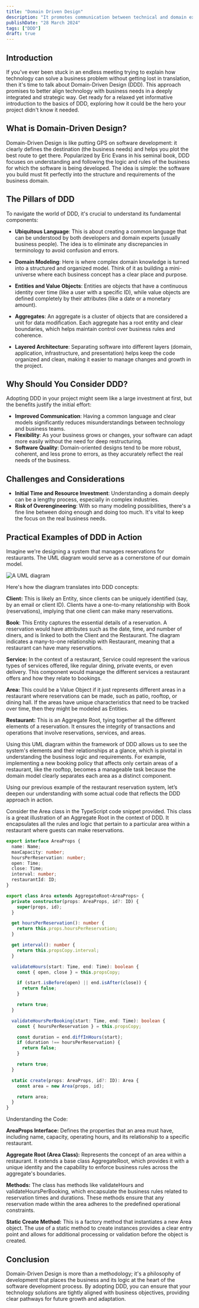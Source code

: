 ```yaml
---
title: "Domain Driven Design"
description: "It promotes communication between technical and domain experts to create clear and effective domain models."
publishDate: "28 March 2024"
tags: ["DDD"]
draft: true
---
```


## Introduction

If you've ever been stuck in an endless meeting trying to explain how technology can solve a business problem without getting lost in translation, then it's time to talk about Domain-Driven Design (DDD). This approach promises to better align technology with business needs in a deeply integrated and strategic way. Get ready for a relaxed yet informative introduction to the basics of DDD, exploring how it could be the hero your project didn't know it needed.

## What is Domain-Driven Design?

Domain-Driven Design is like putting GPS on software development: it clearly defines the destination (the business needs) and helps you plot the best route to get there. Popularized by Eric Evans in his seminal book, DDD focuses on understanding and following the logic and rules of the business for which the software is being developed. The idea is simple: the software you build must fit perfectly into the structure and requirements of the business domain.

## The Pillars of DDD

To navigate the world of DDD, it's crucial to understand its fundamental components:

* **Ubiquitous Language**: This is about creating a common language that can be understood by both developers and domain experts (usually business people). The idea is to eliminate any discrepancies in terminology to avoid confusion and errors.
    
* **Domain Modeling**: Here is where complex domain knowledge is turned into a structured and organized model. Think of it as building a mini-universe where each business concept has a clear place and purpose.
    
* **Entities and Value Objects**: Entities are objects that have a continuous identity over time (like a user with a specific ID), while value objects are defined completely by their attributes (like a date or a monetary amount).
    
* **Aggregates**: An aggregate is a cluster of objects that are considered a unit for data modification. Each aggregate has a root entity and clear boundaries, which helps maintain control over business rules and coherence.
    
* **Layered Architecture**: Separating software into different layers (domain, application, infrastructure, and presentation) helps keep the code organized and clean, making it easier to manage changes and growth in the project.
    

## Why Should You Consider DDD?

Adopting DDD in your project might seem like a large investment at first, but the benefits justify the initial effort:

* **Improved Communication**: Having a common language and clear models significantly reduces misunderstandings between technology and business teams.
* **Flexibility**: As your business grows or changes, your software can adapt more easily without the need for deep restructuring.
* **Software Quality**: Domain-oriented designs tend to be more robust, coherent, and less prone to errors, as they accurately reflect the real needs of the business.

## Challenges and Considerations

* **Initial Time and Resource Investment**: Understanding a domain deeply can be a lengthy process, especially in complex industries.
* **Risk of Overengineering**: With so many modeling possibilities, there's a fine line between doing enough and doing too much. It's vital to keep the focus on the real business needs.

## Practical Examples of DDD in Action

Imagine we're designing a system that manages reservations for restaurants. The UML diagram would serve as a cornerstone of our domain model.

![A UML diagram](@/assets/tempus-UML.png)

Here's how the diagram translates into DDD concepts:

**Client:** This is likely an Entity, since clients can be uniquely identified (say, by an email or client ID). Clients have a one-to-many relationship with Book (reservations), implying that one client can make many reservations.

**Book**: This Entity captures the essential details of a reservation. A reservation would have attributes such as the date, time, and number of diners, and is linked to both the Client and the Restaurant. The diagram indicates a many-to-one relationship with Restaurant, meaning that a restaurant can have many reservations.

**Service:** In the context of a restaurant, Service could represent the various types of services offered, like regular dining, private events, or even delivery. This component would manage the different services a restaurant offers and how they relate to bookings.

**Area:** This could be a Value Object if it just represents different areas in a restaurant where reservations can be made, such as patio, rooftop, or dining hall. If the areas have unique characteristics that need to be tracked over time, then they might be modeled as Entities.

**Restaurant:** This is an Aggregate Root, tying together all the different elements of a reservation. It ensures the integrity of transactions and operations that involve reservations, services, and areas.

Using this UML diagram within the framework of DDD allows us to see the system's elements and their relationships at a glance, which is pivotal in understanding the business logic and requirements. For example, implementing a new booking policy that affects only certain areas of a restaurant, like the rooftop, becomes a manageable task because the domain model clearly separates each area as a distinct component.


Using our previous example of the restaurant reservation system, let’s deepen our understanding with some actual code that reflects the DDD approach in action.

Consider the Area class in the TypeScript code snippet provided. This class is a great illustration of an Aggregate Root in the context of DDD. It encapsulates all the rules and logic that pertain to a particular area within a restaurant where guests can make reservations.

```ts title="Area.entity.ts"
export interface AreaProps {
  name: Name;
  maxCapacity: number;
  hoursPerReservation: number;
  open: Time;
  close: Time;
  interval: number;
  restaurantId: ID;
}

export class Area extends AggregateRoot<AreaProps> {
  private constructor(props: AreaProps, id?: ID) {
    super(props, id);
  }

  get hoursPerReservation(): number {
    return this.props.hoursPerReservation;
  }

  get interval(): number {
    return this.propsCopy.interval;
  }

  validateHours(start: Time, end: Time): boolean {
    const { open, close } = this.propsCopy;

    if (start.isBefore(open) || end.isAfter(close)) {
      return false;
    }

    return true;
  }

  validateHoursPerBooking(start: Time, end: Time): boolean {
    const { hoursPerReservation } = this.propsCopy;

    const duration = end.diffInHours(start);
    if (duration !== hoursPerReservation) {
      return false;
    }

    return true;
  }

  static create(props: AreaProps, id?: ID): Area {
    const area = new Area(props, id);

    return area;
  }
}

```

Understanding the Code:

**AreaProps Interface:** Defines the properties that an area must have, including name, capacity, operating hours, and its relationship to a specific restaurant.

**Aggregate Root (Area Class):** Represents the concept of an area within a restaurant. It extends a base class AggregateRoot, which provides it with a unique identity and the capability to enforce business rules across the aggregate's boundaries.

**Methods:** The class has methods like validateHours and validateHoursPerBooking, which encapsulate the business rules related to reservation times and durations. These methods ensure that any reservation made within the area adheres to the predefined operational constraints.

**Static Create Method:** This is a factory method that instantiates a new Area object. The use of a static method to create instances provides a clear entry point and allows for additional processing or validation before the object is created.

## Conclusion

Domain-Driven Design is more than a methodology; it's a philosophy of development that places the business and its logic at the heart of the software development process. By adopting DDD, you can ensure that your technology solutions are tightly aligned with business objectives, providing clear pathways for future growth and adaptation.